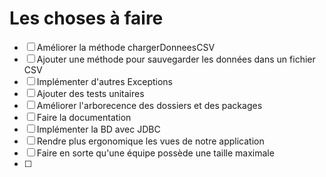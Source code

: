 # Les choses à faire

- [ ] Améliorer la méthode chargerDonneesCSV
- [ ] Ajouter une méthode pour sauvegarder les données dans un fichier CSV
- [ ] Implémenter d'autres Exceptions
- [ ] Ajouter des tests unitaires
- [ ] Améliorer l'arborecence des dossiers et des packages
- [ ] Faire la documentation
- [ ] Implémenter la BD avec JDBC
- [ ] Rendre plus ergonomique les vues de notre application 
- [ ] Faire en sorte qu'une équipe possède une taille maximale
- [ ]
